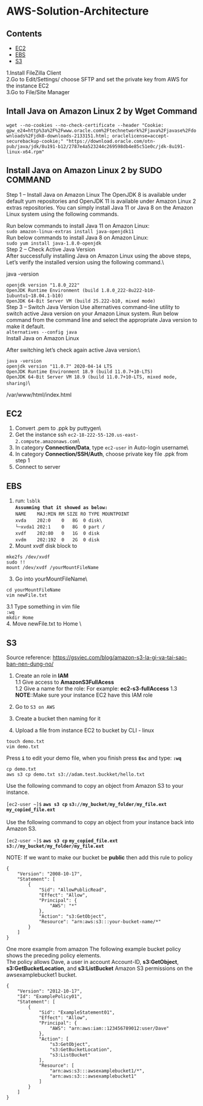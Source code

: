 # AWS-Solution-Architecture
## Contents
- [EC2](#ec2)
- [EBS](#ebs)
- [S3](#s3)

1.Install FileZilla Client\
2.Go to Edit/Settings/ choose SFTP and set the private key from AWS for the instance EC2\
3.Go to File/Site Manager

## Intall Java on Amazon Linux 2 by  Wget Command
`wget --no-cookies --no-check-certificate --header "Cookie: gpw_e24=http%3a%2F%2Fwww.oracle.com%2Ftechnetwork%2Fjava%2Fjavase%2Fdownloads%2Fjdk8-downloads-2133151.html; oraclelicense=accept-securebackup-cookie;" "https://download.oracle.com/otn-pub/java/jdk/8u191-b12/2787e4a523244c269598db4e85c51e0c/jdk-8u191-linux-x64.rpm"`

## Install Java on Amazon Linux 2 by SUDO COMMAND
Step 1 – Install Java on Amazon Linux
The OpenJDK 8 is available under default yum repositories and OpenJDK 11 is available under Amazon Linux 2 extras repositories. You can simply install Java 11 or Java 8 on the Amazon Linux system using the following commands.

Run below commands to install Java 11 on Amazon Linux:\
`
sudo amazon-linux-extras install java-openjdk11
`\
Run below commands to install Java 8 on Amazon Linux:\
`
sudo yum install java-1.8.0-openjdk
`\
Step 2 – Check Active Java Version\
After successfully installing Java on Amazon Linux using the above steps, Let’s verify the installed version using the following command.\

java -version

`openjdk version "1.8.0_222"`\
`OpenJDK Runtime Environment (build 1.8.0_222-8u222-b10-1ubuntu1~18.04.1-b10)`\
`OpenJDK 64-Bit Server VM (build 25.222-b10, mixed mode)`\
Step 3 – Switch Java Version
Use alternatives command-line utility to switch active Java version on your Amazon Linux system. Run below command from the command line and select the appropriate Java version to make it default.\
`
alternatives --config java
`\
Install Java on Amazon Linux

After switching let’s check again active Java version:\
 
`java -version`\
`openjdk version "11.0.7" 2020-04-14 LTS`\
`OpenJDK Runtime Environment 18.9 (build 11.0.7+10-LTS)`\
`OpenJDK 64-Bit Server VM 18.9 (build 11.0.7+10-LTS, mixed mode, sharing)`\

/var/www/html/index.html


## EC2
1. Convert .pem to .ppk by puttygen\
2. Get the instance ssh `ec2-18-222-55-120.us-east-2.compute.amazonaws.com`\
3. In category **Connection/Data**, type `ec2-user` in Auto-login username\  
4. In category **Connection/SSH/Auth**, choose private key file .ppk from step 1
5. Connect to server

## EBS
1. run: `lsblk`\
**`Assumming that it showed as below: `**\
`NAME    MAJ:MIN RM SIZE RO TYPE MOUNTPOINT`\
`xvda    202:0    0   8G  0 disk\`\
`└─xvda1 202:1    0   8G  0 part /`\
`xvdf    202:80   0   1G  0 disk `\
`xvdm    202:192  0   2G  0 disk `
2. Mount xvdf disk block to 
```
mke2fs /dev/xvdf
sudo !!
mount /dev/xvdf /yourMountFileName
```
3. Go into yourMountFileName\
```
cd yourMountFileName
vim newFile.txt
```
3.1 Type something in vim file\
`:wq` \
`mkdir Home` \
4. Move newFile.txt to Home \


## S3
Source reference: https://gsviec.com/blog/amazon-s3-la-gi-va-tai-sao-ban-nen-dung-no/
1. Create an role in **IAM** \
1.1 Give access to **AmazonS3FullAcess**\
1.2 Give a name for the role: For example: **ec2-s3-fullAccess**
1.3 **NOTE**::Make sure your instance EC2 have this IAM role


2. Go to `S3 on AWS`
3. Create a bucket then naming for it
4. Upload a file from instance EC2 to bucket by CLI - linux
```
touch demo.txt
vim demo.txt
```
Press **`i`** to edit your demo file, when you finish press **`Esc`** and type: **`:wq`**

```
cp demo.txt 
aws s3 cp demo.txt s3://adam.test.buckket/hello.txt
```
Use the following command to copy an object from Amazon S3 to your instance.

`[ec2-user ~]$` **`aws s3 cp`** **`s3://my_bucket/my_folder/my_file.ext`** **`my_copied_file.ext`**\
\
Use the following command to copy an object from your instance back into Amazon S3.
 
`[ec2-user ~]$` **`aws s3 cp`** **`my_copied_file.ext`** **`s3://my_bucket/my_folder/my_file.ext`**
 
NOTE: If we want to make our bucket be **public** then add this rule to policy
```
{
    "Version": "2008-10-17",
    "Statement": [
        {
            "Sid": "AllowPublicRead",
            "Effect": "Allow",
            "Principal": {
                "AWS": "*"
            },
            "Action": "s3:GetObject",
            "Resource": "arn:aws:s3:::your-bucket-name/*"
        }
    ]
}
```

One more example from amazon
The following example bucket policy shows the preceding policy elements.\
The policy allows Dave, a user in account Account-ID, **s3:GetObject**, **s3:GetBucketLocation**, and **s3:ListBucket** Amazon S3 permissions on the awsexamplebucket1 bucket.
```
{
    "Version": "2012-10-17",
    "Id": "ExamplePolicy01",
    "Statement": [
        {
            "Sid": "ExampleStatement01",
            "Effect": "Allow",
            "Principal": {
                "AWS": "arn:aws:iam::123456789012:user/Dave"
            },
            "Action": [
                "s3:GetObject",
                "s3:GetBucketLocation",
                "s3:ListBucket"
            ],
            "Resource": [
                "arn:aws:s3:::awsexamplebucket1/*",
                "arn:aws:s3:::awsexamplebucket1"
            ]
        }
    ]
}
```
